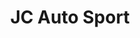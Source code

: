 ---
title: "JC Auto Sport"
url: /ciudad-autonoma-de-buenos-aires/jc-auto-sport/
shop: Autowerkstatt
---